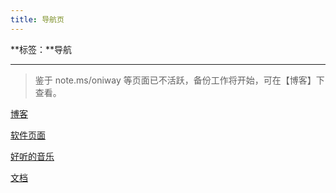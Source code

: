 ```yaml
---
title: 导航页
---
```


**标签：**导航

---

> 鉴于 note.ms/oniway 等页面已不活跃，备份工作将开始，可在【博客】下查看。

[博客](./blog)

[软件页面](./sofwares)

[好听的音乐](./sounds)

[文档](./docs)

